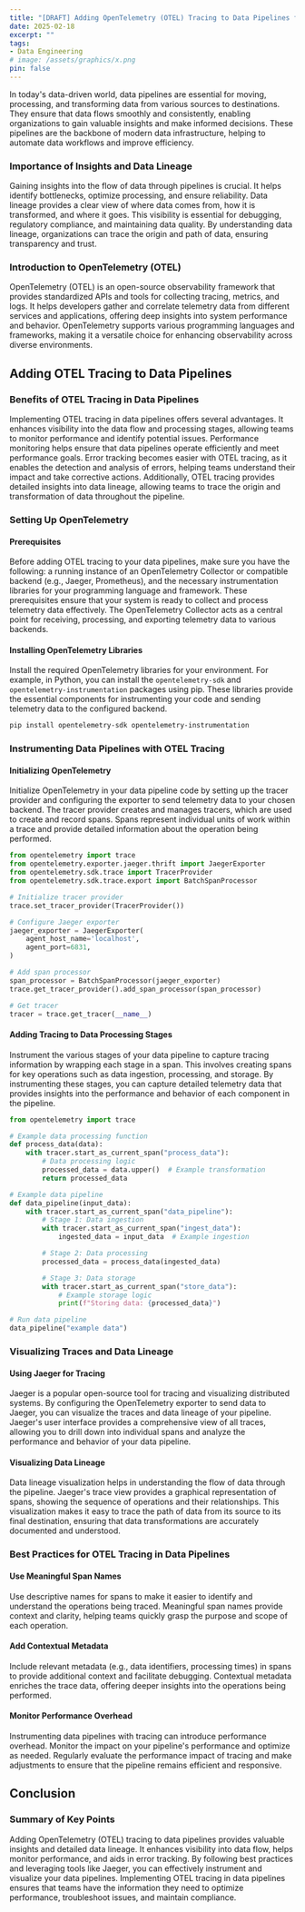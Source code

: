 ```yaml
---
title: "[DRAFT] Adding OpenTelemetry (OTEL) Tracing to Data Pipelines for Insights and Lineage"
date: 2025-02-18
excerpt: ""
tags:
- Data Engineering
# image: /assets/graphics/x.png
pin: false
---
```

In today's data-driven world, data pipelines are essential for moving, processing, and transforming data from various sources to destinations. They ensure that data flows smoothly and consistently, enabling organizations to gain valuable insights and make informed decisions. These pipelines are the backbone of modern data infrastructure, helping to automate data workflows and improve efficiency.

### Importance of Insights and Data Lineage
Gaining insights into the flow of data through pipelines is crucial. It helps identify bottlenecks, optimize processing, and ensure reliability. Data lineage provides a clear view of where data comes from, how it is transformed, and where it goes. This visibility is essential for debugging, regulatory compliance, and maintaining data quality. By understanding data lineage, organizations can trace the origin and path of data, ensuring transparency and trust.

### Introduction to OpenTelemetry (OTEL)
OpenTelemetry (OTEL) is an open-source observability framework that provides standardized APIs and tools for collecting tracing, metrics, and logs. It helps developers gather and correlate telemetry data from different services and applications, offering deep insights into system performance and behavior. OpenTelemetry supports various programming languages and frameworks, making it a versatile choice for enhancing observability across diverse environments.

## Adding OTEL Tracing to Data Pipelines

### Benefits of OTEL Tracing in Data Pipelines
Implementing OTEL tracing in data pipelines offers several advantages. It enhances visibility into the data flow and processing stages, allowing teams to monitor performance and identify potential issues. Performance monitoring helps ensure that data pipelines operate efficiently and meet performance goals. Error tracking becomes easier with OTEL tracing, as it enables the detection and analysis of errors, helping teams understand their impact and take corrective actions. Additionally, OTEL tracing provides detailed insights into data lineage, allowing teams to trace the origin and transformation of data throughout the pipeline.

### Setting Up OpenTelemetry

#### Prerequisites
Before adding OTEL tracing to your data pipelines, make sure you have the following: a running instance of an OpenTelemetry Collector or compatible backend (e.g., Jaeger, Prometheus), and the necessary instrumentation libraries for your programming language and framework. These prerequisites ensure that your system is ready to collect and process telemetry data effectively. The OpenTelemetry Collector acts as a central point for receiving, processing, and exporting telemetry data to various backends.

#### Installing OpenTelemetry Libraries
Install the required OpenTelemetry libraries for your environment. For example, in Python, you can install the `opentelemetry-sdk` and `opentelemetry-instrumentation` packages using pip. These libraries provide the essential components for instrumenting your code and sending telemetry data to the configured backend.

```bash
pip install opentelemetry-sdk opentelemetry-instrumentation
```

### Instrumenting Data Pipelines with OTEL Tracing

#### Initializing OpenTelemetry
Initialize OpenTelemetry in your data pipeline code by setting up the tracer provider and configuring the exporter to send telemetry data to your chosen backend. The tracer provider creates and manages tracers, which are used to create and record spans. Spans represent individual units of work within a trace and provide detailed information about the operation being performed.

```python
from opentelemetry import trace
from opentelemetry.exporter.jaeger.thrift import JaegerExporter
from opentelemetry.sdk.trace import TracerProvider
from opentelemetry.sdk.trace.export import BatchSpanProcessor

# Initialize tracer provider
trace.set_tracer_provider(TracerProvider())

# Configure Jaeger exporter
jaeger_exporter = JaegerExporter(
    agent_host_name='localhost',
    agent_port=6831,
)

# Add span processor
span_processor = BatchSpanProcessor(jaeger_exporter)
trace.get_tracer_provider().add_span_processor(span_processor)

# Get tracer
tracer = trace.get_tracer(__name__)
```

#### Adding Tracing to Data Processing Stages
Instrument the various stages of your data pipeline to capture tracing information by wrapping each stage in a span. This involves creating spans for key operations such as data ingestion, processing, and storage. By instrumenting these stages, you can capture detailed telemetry data that provides insights into the performance and behavior of each component in the pipeline.

```python
from opentelemetry import trace

# Example data processing function
def process_data(data):
    with tracer.start_as_current_span("process_data"):
        # Data processing logic
        processed_data = data.upper()  # Example transformation
        return processed_data

# Example data pipeline
def data_pipeline(input_data):
    with tracer.start_as_current_span("data_pipeline"):
        # Stage 1: Data ingestion
        with tracer.start_as_current_span("ingest_data"):
            ingested_data = input_data  # Example ingestion

        # Stage 2: Data processing
        processed_data = process_data(ingested_data)

        # Stage 3: Data storage
        with tracer.start_as_current_span("store_data"):
            # Example storage logic
            print(f"Storing data: {processed_data}")

# Run data pipeline
data_pipeline("example data")
```

### Visualizing Traces and Data Lineage

#### Using Jaeger for Tracing
Jaeger is a popular open-source tool for tracing and visualizing distributed systems. By configuring the OpenTelemetry exporter to send data to Jaeger, you can visualize the traces and data lineage of your pipeline. Jaeger's user interface provides a comprehensive view of all traces, allowing you to drill down into individual spans and analyze the performance and behavior of your data pipeline.

#### Visualizing Data Lineage
Data lineage visualization helps in understanding the flow of data through the pipeline. Jaeger's trace view provides a graphical representation of spans, showing the sequence of operations and their relationships. This visualization makes it easy to trace the path of data from its source to its final destination, ensuring that data transformations are accurately documented and understood.

### Best Practices for OTEL Tracing in Data Pipelines

#### Use Meaningful Span Names
Use descriptive names for spans to make it easier to identify and understand the operations being traced. Meaningful span names provide context and clarity, helping teams quickly grasp the purpose and scope of each operation.

#### Add Contextual Metadata
Include relevant metadata (e.g., data identifiers, processing times) in spans to provide additional context and facilitate debugging. Contextual metadata enriches the trace data, offering deeper insights into the operations being performed.

#### Monitor Performance Overhead
Instrumenting data pipelines with tracing can introduce performance overhead. Monitor the impact on your pipeline's performance and optimize as needed. Regularly evaluate the performance impact of tracing and make adjustments to ensure that the pipeline remains efficient and responsive.

## Conclusion

### Summary of Key Points
Adding OpenTelemetry (OTEL) tracing to data pipelines provides valuable insights and detailed data lineage. It enhances visibility into data flow, helps monitor performance, and aids in error tracking. By following best practices and leveraging tools like Jaeger, you can effectively instrument and visualize your data pipelines. Implementing OTEL tracing in data pipelines ensures that teams have the information they need to optimize performance, troubleshoot issues, and maintain compliance.
